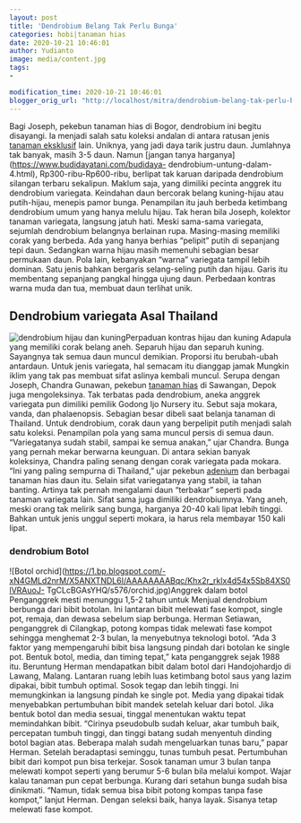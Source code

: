 ```yaml
---
layout: post
title: 'Dendrobium Belang Tak Perlu Bunga'
categories: hobi|tanaman hias
date: 2020-10-21 10:46:01
author: Yudianto
image: media/content.jpg
tags:
- 

modification_time: 2020-10-21 10:46:01
blogger_orig_url: "http://localhost/mitra/dendrobium-belang-tak-perlu-bunga.html"
---
```


Bagi Joseph, pekebun tanaman hias di Bogor, dendrobium ini begitu disayangi.
Ia menjadi salah satu koleksi andalan di antara ratusan jenis [tanaman
eksklusif](http://127.0.0.1/mitra/anggrek-bulan-di-baju-sang-perancang.html)
lain. Uniknya, yang jadi daya tarik justru daun. Jumlahnya tak banyak, masih
3-5 daun. Namun [jangan tanya harganya](https://www.budidayatani.com/budidaya-
dendrobium-untung-dalam-4.html), Rp300-ribu-Rp600-ribu, berlipat tak karuan
daripada dendrobium silangan terbaru sekalipun. Maklum saja, yang dimiliki
pecinta anggrek itu dendrobium variegata. Keindahan daun bercorak belang
kuning-hijau atau putih-hijau, menepis pamor bunga. Penampilan itu jauh
berbeda ketimbang dendrobium umum yang hanya melulu hijau. Tak heran bila
Joseph, kolektor tanaman variegata, langsung jatuh hati. Meski sama-sama
variegata, sejumlah dendrobium belangnya berlainan rupa. Masing-masing
memiliki corak yang berbeda. Ada yang hanya berhias “pelipit” putih di
sepanjang tepi daun. Sedangkan warna hijau masih memenuhi sebagian besar
permukaan daun. Pola lain, kebanyakan “warna” variegata tampil lebih dominan.
Satu jenis bahkan bergaris selang-seling putih dan hijau. Garis itu membentang
sepanjang pangkal hingga ujung daun. Perbedaan kontras warna muda dan tua,
membuat daun terlihat unik.

## Dendrobium variegata Asal Thailand

![dendrobium hijau dan
kuning](https://1.bp.blogspot.com/-qta8X7Baxyw/X5AQaSf69-I/AAAAAAAAD5c/mpG5FQf7GU4HYf7iabeWrp07qrGtAQl8wCLcBGAsYHQ/s706/belang.jpg)Perpaduan
kontras hijau dan kuning Adapula yang memiliki corak belang aneh. Separuh
hijau dan separuh kuning. Sayangnya tak semua daun muncul demikian. Proporsi
itu berubah-ubah antardaun. Untuk jenis variegata, hal semacam itu dianggap
jamak Mungkin iklim yang tak pas membuat sifat aslinya kembali muncul. Serupa
dengan Joseph, Chandra Gunawan, pekebun [tanaman
hias](http://127.0.0.1/mitra/tanaman-hias "tanaman hias") di Sawangan, Depok
juga mengoleksinya. Tak terbatas pada dendrobium, aneka anggrek variegata pun
dimiliki pemilik Godong Ijo Nursery itu. Sebut saja mokara, vanda, dan
phalaenopsis. Sebagian besar dibeli saat belanja tanaman di Thailand. Untuk
dendrobium, corak daun yang berpelipit putih menjadi salah satu koleksi.
Penampilan pola yang sama muncul persis di semua daun. “Variegatanya sudah
stabil, sampai ke semua anakan,” ujar Chandra. Bunga yang pernah mekar
berwarna keunguan. Di antara sekian banyak koleksinya, Chandra paling senang
dengan corak variegata pada mokara. “Ini yang paling sempurna di Thailand,”
ujar pekebun [adenium](http://127.0.0.1/mitra/topik/adenium "adenium") dan
berbagai tanaman hias daun itu. Selain sifat variegatanya yang stabil, ia
tahan banting. Artinya tak pernah mengalami daun “terbakar” seperti pada
tanaman variegata lain. Sifat sama juga dimiliki dendrobiumnya. Yang aneh,
meski orang tak melirik sang bunga, harganya 20-40 kali lipat lebih tinggi.
Bahkan untuk jenis unggul seperti mokara, ia harus rela membayar 150 kali
lipat.

### dendrobium Botol

![Botol​
orchid](https://1.bp.blogspot.com/-xN4GMLd2nrM/X5ANXTNDL6I/AAAAAAAABqc/Khx2r_rklx4d54x5Sb84XS0lVRAuoJ-
TgCLcBGAsYHQ/s576/orchid.jpg)Anggrek dalam botol Penganggrek mesti menunggu
1,5-2 tahun untuk Menjual dendrobium berbunga dari bibit botolan. Ini lantaran
bibit melewati fase kompot, single pot, remaja, dan dewasa sebelum siap
berbunga. Herman Setiawan, penganggrek di Cilangkap, potong kompas tidak
melewati fase kompot sehingga menghemat 2-3 bulan, la menyebutnya teknologi
botol. “Ada 3 faktor yang mempengaruhi bibit bisa langsung pindah dari botolan
ke single pot. Bentuk botol, media, dan timing tepat,” kata penganggrek sejak
1988 itu. Beruntung Herman mendapatkan bibit dalam botol dari Handojohardjo di
Lawang, Malang. Lantaran ruang lebih luas ketimbang botol saus yang lazim
dipakai, bibit tumbuh optimal. Sosok tegap dan lebih tinggi. Ini memungkinkan
ia langsung pindah ke single pot. Media yang dipakai tidak menyebabkan
pertumbuhan bibit mandek setelah keluar dari botol. Jika bentuk botol dan
media sesuai, tinggal menentukan waktu tepat memindahkan bibit. “Cirinya
pseudobulb sudah keluar, akar tumbuh baik, percepatan tumbuh tinggi, dan
tinggi batang sudah menyentuh dinding botol bagian atas. Beberapa malah sudah
mengeluarkan tunas baru,” papar Herman. Setelah beradaptasi seminggu, tunas
tumbuh pesat. Pertumbuhan bibit dari kompot pun bisa terkejar. Sosok tanaman
umur 3 bulan tanpa melewati kompot seperti yang berumur 5-6 bulan bila melalui
kompot. Wajar kalau tanaman pun cepat berbunga. Kurang dari setahun bunga
sudah bisa dinikmati. “Namun, tidak semua bisa bibit potong kompas tanpa fase
kompot,” lanjut Herman. Dengan seleksi baik, hanya layak. Sisanya tetap
melewati fase kompot.


